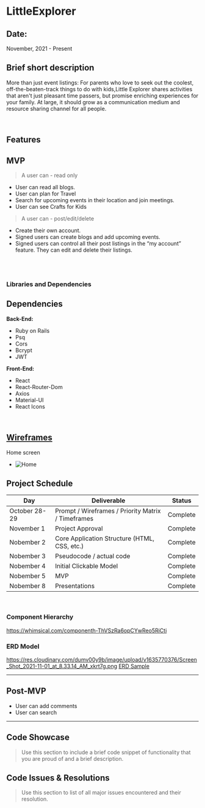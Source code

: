 # LittleExplorer
## Date:
November, 2021 - Present

## Brief short description
More than just event listings: For parents who love to seek out the coolest, off-the-beaten-track things to do with kids,Little Explorer shares activities that aren't just pleasant time passers, but promise enriching experiences for your family. At large, it should grow as a communication medium and resource sharing channel for all people.

<br>


## Features
## MVP

>A user can - read only
- User can read all blogs.
- User can plan for Travel
- Search for upcoming events in their location and join meetings.
- User can see Crafts for Kids
>A user can - post/edit/delete
- Create their own account.
- Signed users can create  blogs and add upcoming events.
- Signed users can control all their post listings in the “my account” feature. They can edit and delete their listings.

<br>


<br>

### Libraries and Dependencies

## Dependencies

<b>Back-End:</b>

- Ruby on Rails
- Psq
- Cors
- Bcrypt
- JWT

<b>Front-End:</b>

- React
- React-Router-Dom
- Axios
- Material-UI
- React Icons

<br>


## [Wireframes](https://whimsical.com/littleexplorer-V29ErWZmjkLstxw1SAJR2u)
Home screen
- ![Home](https://res.cloudinary.com/dumv00y9b/image/upload/v1635859548/Screen_Shot_2021-11-02_at_9.25.22_AM_zh2rhr.png)



## Project Schedule

| Day          | Deliverable                                        | Status     |
| ------------ | -------------------------------------------------- | ---------- |
| October 28-29 | Prompt / Wireframes / Priority Matrix / Timeframes | Complete   |
| November  1  | Project Approval                                   | Complete    |
| Nobember 2    | Core Application Structure (HTML, CSS, etc.)       |  Complete   |
| Nobember 3  | Pseudocode / actual code                           |  Complete   |
| Nobember 4  | Initial Clickable Model                            | Complete    |
| Nobember 5  | MVP                                                | Complete    |
| Nobember 8  | Presentations                                      | Complete |



<br>



### Component Hierarchy 
https://whimsical.com/componenth-ThVSzRa6opCYwReo5RiCti

### ERD Model


https://res.cloudinary.com/dumv00y9b/image/upload/v1635770376/Screen_Shot_2021-11-01_at_8.33.14_AM_xkrt7g.png
[ERD Sample](https://res.cloudinary.com/dumv00y9b/image/upload/v1635770376/Screen_Shot_2021-11-01_at_8.33.14_AM_xkrt7g.png)
<br>

***

## Post-MVP
- User can add comments
- User can search 

***

## Code Showcase

> Use this section to include a brief code snippet of functionality that you are proud of and a brief description.

## Code Issues & Resolutions

> Use this section to list of all major issues encountered and their resolution.
